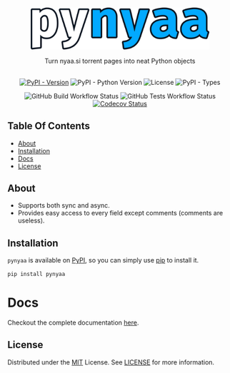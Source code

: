 <br/>
<p align="center">
  <a href="https://github.com/Ravencentric/pynyaa">
    <img src="https://raw.githubusercontent.com/Ravencentric/pynyaa/main/docs/assets/logo.png" alt="Logo" width="400">
  </a>
  <p align="center">
    Turn nyaa.si torrent pages into neat Python objects
    <br/>
    <br/>
  </p>
</p>

<div align="center">

<a href="https://pypi.org/project/pynyaa/"><img src="https://img.shields.io/pypi/v/pynyaa" alt="PyPI - Version" ></a>
<img src="https://img.shields.io/pypi/pyversions/pynyaa" alt="PyPI - Python Version">
<img src="https://img.shields.io/github/license/Ravencentric/pynyaa" alt="License">
<img src="https://img.shields.io/pypi/types/pynyaa" alt="PyPI - Types">

<img src="https://img.shields.io/github/actions/workflow/status/Ravencentric/pynyaa/release.yml" alt="GitHub Build Workflow Status">
<img src="https://img.shields.io/github/actions/workflow/status/ravencentric/pynyaa/tests.yml" alt="GitHub Tests Workflow Status">
<a href="https://codecov.io/gh/Ravencentric/pynyaa"><img src="https://codecov.io/gh/Ravencentric/pynyaa/graph/badge.svg?token=9LZ2I4LDYT" alt="Codecov Status"></a>

</div>

## Table Of Contents

* [About](#about)
* [Installation](#installation)
* [Docs](#docs)
* [License](#license)

## About

- Supports both sync and async.
- Provides easy access to every field except comments (comments are useless).

## Installation

`pynyaa` is available on [PyPI](https://pypi.org/project/pynyaa/), so you can simply use [pip](https://github.com/pypa/pip) to install it.

```sh
pip install pynyaa
```

# Docs

Checkout the complete documentation [here](https://ravencentric.cc/pynyaa/).

## License

Distributed under the [MIT](https://choosealicense.com/licenses/mit/) License. See [LICENSE](https://github.com/Ravencentric/pynyaa/blob/main/LICENSE) for more information.
